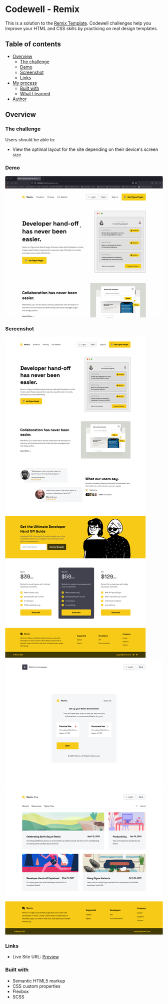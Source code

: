 # Codewell - Remix 

This is a solution to the [Remix Template](https://www.codewell.cc/challenges/remix-template--609f74e13167fa10b79b7b9b). Codewell challenges help you Improve your HTML and CSS skills by practicing on real design templates.

## Table of contents

- [Overview](#overview)
  - [The challenge](#the-challenge)
  - [Demo](#demo)
  - [Screenshot](#screenshot)
  - [Links](#links)
- [My process](#my-process)
  - [Built with](#built-with)
  - [What I learned](#what-i-learned)
- [Author](#author)


## Overview

### The challenge

Users should be able to:

- View the optimal layout for the site depending on their device's screen size

### Demo

![](Assets/DEMO.gif)


### Screenshot

![](Assets/Screenshot-01.png)
![](Assets/Screenshot-02.png)
![](Assets/Screenshot-03.png)



### Links

- Live Site URL: [Preview](https://s-vaitla1.github.io/remixFE/)


### Built with

- Semantic HTML5 markup
- CSS custom properties
- Flexbox
- SCSS
